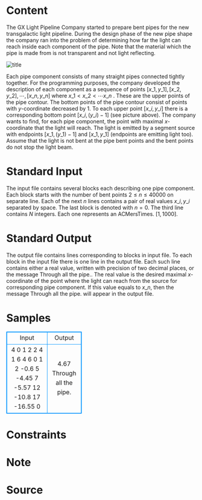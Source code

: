 
# Content

The GX Light Pipeline Company started to prepare bent pipes for the new transgalactic light pipeline. During the design phase of the new pipe shape the company ran into the problem of determining how far the light can reach inside each component of the pipe. Note that the material which the pipe is made from is not transparent and not light reflecting.

![title](/source/lutece/pipe/img/aHR0cHM6Ly9hY20udWVzdGMuZWR1LmNuL21lZGlhL2ltYWdlL3Byb2JsZW0vMjM2LzIwMTQwMzE4MTQyNzU4NDcwMTIuZ2lm.gif)

Each pipe component consists of many straight pipes connected tightly together. For the programming purposes, the company developed the description of each component as a sequence of points $[x\_1,y\_1], [x\_2,y\_2], \cdots, [x\_n,y\_n]$ where $x\_1 < x\_2 < \cdots x\_n$ . These are the upper points of the pipe contour. The bottom points of the pipe contour consist of points with $y$-coordinate decreased by $1$. To each upper point $[x\_i, y\_i]$ there is a corresponding bottom point $[x\_i, (y\_i)-1]$ (see picture above). The company wants to find, for each pipe component, the point with maximal $x$-coordinate that the light will reach. The light is emitted by a segment source with endpoints $[x\_1, (y\_1)-1]$ and $[x\_1,y\_1]$ (endpoints are emitting light too). Assume that the light is not bent at the pipe bent points and the bent points do not stop the light beam.

# Standard Input

The input file contains several blocks each describing one pipe component. Each block starts with the number of bent points $2 \leq n \leq 40000$ on separate line. Each of the next $n$ lines contains a pair of real values $x\_i, y\_i$ separated by space. The last block is denoted with $n = 0$. The third line contains $N$ integers. Each one represents an ACMersTimes. $[1, 1000]$.

# Standard Output

The output file contains lines corresponding to blocks in input file. To each block in the input file there is one line in the output file. Each such line contains either a real value, written with precision of two decimal places, or the message Through all the pipe.. The real value is the desired maximal $x$-coordinate of the point where the light can reach from the source for corresponding pipe component. If this value equals to $x\_n$, then the message Through all the pipe. will appear in the output file.

# Samples

<style>
        table,table tr th, table tr td { border:1px solid #0094ff; }
        table { width: 200px; min-height: 25px; line-height: 25px; text-align: center; border-collapse: collapse;}   
    </style>
<table>
	<tr>
		<td>Input</td>
		<td>Output</td>
	</tr>
<tr><td>4
0 1
2 2
4 1
6 4
6
0 1
2 -0.6
5 -4.45
7 -5.57
12 -10.8
17 -16.55
0</td><td>4.67
Through all the pipe.</td></tr></table>


# Constraints



# Note



# Source


